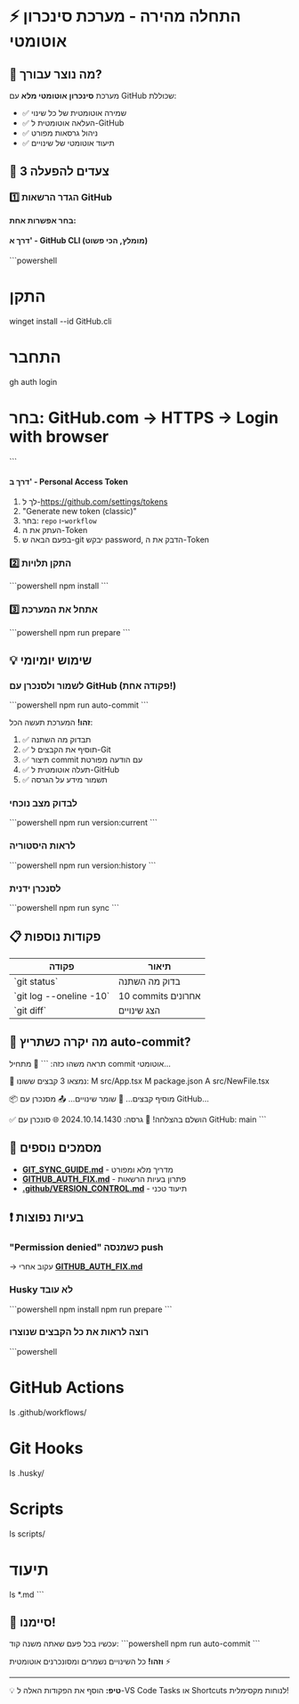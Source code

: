 # ⚡ התחלה מהירה - מערכת סינכרון אוטומטי

## 🎯 מה נוצר עבורך?

מערכת **סינכרון אוטומטי מלא** עם GitHub שכוללת:
- ✅ שמירה אוטומטית של כל שינוי
- ✅ העלאה אוטומטית ל-GitHub
- ✅ ניהול גרסאות מפורט
- ✅ תיעוד אוטומטי של שינויים

## 🚀 3 צעדים להפעלה

### 1️⃣ הגדר הרשאות GitHub

**בחר אפשרות אחת:**

#### דרך א' - GitHub CLI (מומלץ, הכי פשוט)
\`\`\`powershell
# התקן
winget install --id GitHub.cli

# התחבר
gh auth login
# בחר: GitHub.com → HTTPS → Login with browser
\`\`\`

#### דרך ב' - Personal Access Token
1. לך ל-https://github.com/settings/tokens
2. "Generate new token (classic)"
3. בחר: `repo` ו-`workflow`
4. העתק את ה-Token
5. בפעם הבאה ש-git יבקש password, הדבק את ה-Token

### 2️⃣ התקן תלויות
\`\`\`powershell
npm install
\`\`\`

### 3️⃣ אתחל את המערכת
\`\`\`powershell
npm run prepare
\`\`\`

## 💡 שימוש יומיומי

### לשמור ולסנכרן עם GitHub (פקודה אחת!)
\`\`\`powershell
npm run auto-commit
\`\`\`

**זהו!** המערכת תעשה הכל:
1. ✅ תבדוק מה השתנה
2. ✅ תוסיף את הקבצים ל-Git
3. ✅ תיצור commit עם הודעה מפורטת
4. ✅ תעלה אוטומטית ל-GitHub
5. ✅ תשמור מידע על הגרסה

### לבדוק מצב נוכחי
\`\`\`powershell
npm run version:current
\`\`\`

### לראות היסטוריה
\`\`\`powershell
npm run version:history
\`\`\`

### לסנכרן ידנית
\`\`\`powershell
npm run sync
\`\`\`

## 📋 פקודות נוספות

| פקודה | תיאור |
|-------|-------|
| \`git status\` | בדוק מה השתנה |
| \`git log --oneline -10\` | 10 commits אחרונים |
| \`git diff\` | הצג שינויים |

## 🎨 מה יקרה כשתריץ auto-commit?

תראה משהו כזה:
\`\`\`
🔄 מתחיל commit אוטומטי...

📝 נמצאו 3 קבצים ששונו:
   M  src/App.tsx
   M  package.json
   A  src/NewFile.tsx

📦 מוסיף קבצים...
💾 שומר שינויים...
📤 מסנכרן עם GitHub...

✅ הושלם בהצלחה!
📌 גרסה: 2024.10.14.1430
🌐 סונכרן עם GitHub: main
\`\`\`

## 📖 מסמכים נוספים

- **[GIT_SYNC_GUIDE.md](./GIT_SYNC_GUIDE.md)** - מדריך מלא ומפורט
- **[GITHUB_AUTH_FIX.md](./GITHUB_AUTH_FIX.md)** - פתרון בעיות הרשאות
- **[.github/VERSION_CONTROL.md](./.github/VERSION_CONTROL.md)** - תיעוד טכני

## ❗ בעיות נפוצות

### "Permission denied" כשמנסה push
→ עקוב אחרי **[GITHUB_AUTH_FIX.md](./GITHUB_AUTH_FIX.md)**

### Husky לא עובד
\`\`\`powershell
npm install
npm run prepare
\`\`\`

### רוצה לראות את כל הקבצים שנוצרו
\`\`\`powershell
# GitHub Actions
ls .github/workflows/

# Git Hooks
ls .husky/

# Scripts
ls scripts/

# תיעוד
ls *.md
\`\`\`

## 🎉 סיימנו!

עכשיו בכל פעם שאתה משנה קוד:
\`\`\`powershell
npm run auto-commit
\`\`\`

**וזהו!** כל השינויים נשמרים ומסונכרנים אוטומטית ⚡

---

💡 **טיפ:** הוסף את הפקודות האלה ל-VS Code Tasks או Shortcuts לנוחות מקסימלית!
